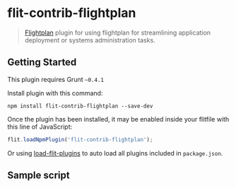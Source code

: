 flit-contrib-flightplan
===============

> [Flightplan](https://github.com/pstadler/flightplan) plugin for using flightplan for streamlining application deployment or systems administration tasks.

## Getting Started
This plugin requires Grunt `~0.4.1`

Install plugin with this command:

```shell
npm install flit-contrib-flightplan --save-dev
```

Once the plugin has been installed, it may be enabled inside your flitfile with this line of JavaScript:

```js
flit.loadNpmPlugin('flit-contrib-flightplan');
```

Or using [load-flit-plugins](https://github.com/taoyuan/load-flit-plugins) to auto load all plugins included in `package.json`.

## Sample script

